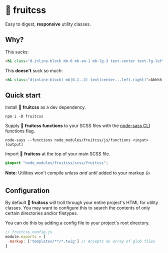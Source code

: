 # 🍉 fruitcss

Easy to digest, **responsive** utility classes.

## Why?

This sucks:

```html
<h1 class="d-inline-block mb-0 mb-sm-1 mb-lg-3 text-center text-lg-left text-xl-right">Hard to read; bloated</h1>
```

This **doesn't** suck so much:

```html
<h1 class="d(inline-block) mb(0.1..3) text(center...left.right)">Ahhhh!! Much better 😎</h1>
```

## Quick start

Install 🍌 **fruitcss** as a dev dependency.

```
npm i -D fruitcss
```

Supply 🥝 **fruitcss functions** to your SCSS files with the [node-sass CLI](https://github.com/sass/node-sass#command-line-interface) functions flag.

```
node-sass --functions node_modules/fruitcss/js/functions <input> [output]
```

Import 🍑 **fruitcss** at the top of your main SCSS file.

```scss
@import "node_modules/fruitcss/scss/fruitcss";
```

**Note:** Utilities won't compile _unless and until_ added to your markup 👍

## Configuration

By default 🍇 **fruitcss** will troll through your entire project's HTML for utility classes. You may want to configure this to search the contents of only certain directories and/or filetypes.

You can do this by adding a config file to your project's root directory.

```js
// fruitcss.config.js
module.exports = {
  markup: ['templates/**/*.twig'] // Accepts an array of glob files
}
```
